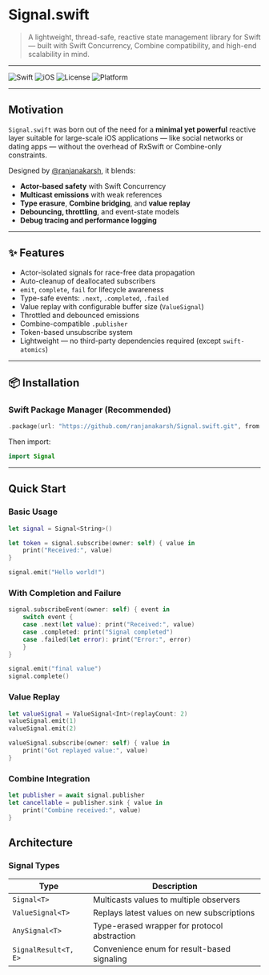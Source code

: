 # Signal.swift

> A lightweight, thread-safe, reactive state management library for Swift — built with Swift Concurrency, Combine compatibility, and high-end scalability in mind.

---

![Swift](https://img.shields.io/badge/Swift-5.9-orange)
![iOS](https://img.shields.io/badge/iOS-13+-blue)
![License](https://img.shields.io/badge/License-MIT-lightgrey)
![Platform](https://img.shields.io/badge/Platform-iOS%20%7C%20macOS%20%7C%20tvOS-lightblue)

---

## Motivation

`Signal.swift` was born out of the need for a **minimal yet powerful** reactive layer suitable for large-scale iOS applications — like social networks or dating apps — without the overhead of RxSwift or Combine-only constraints.

Designed by [@ranjanakarsh](https://github.com/ranjanakarsh), it blends:

- **Actor-based safety** with Swift Concurrency  
- **Multicast emissions** with weak references  
- **Type erasure**, **Combine bridging**, and **value replay**  
- **Debouncing, throttling**, and event-state models  
- **Debug tracing and performance logging**

---

## ✨ Features

- Actor-isolated signals for race-free data propagation  
- Auto-cleanup of deallocated subscribers  
- `emit`, `complete`, `fail` for lifecycle awareness  
- Type-safe events: `.next`, `.completed`, `.failed`  
- Value replay with configurable buffer size (`ValueSignal`)  
- Throttled and debounced emissions  
- Combine-compatible `.publisher`  
- Token-based unsubscribe system  
- Lightweight — no third-party dependencies required (except `swift-atomics`)  

---

## 📦 Installation

### Swift Package Manager (Recommended)

```swift
.package(url: "https://github.com/ranjanakarsh/Signal.swift.git", from: "1.0.0")
```

Then import:
```swift
import Signal
```

---

## Quick Start
### Basic Usage

```swift
let signal = Signal<String>()

let token = signal.subscribe(owner: self) { value in
    print("Received:", value)
}

signal.emit("Hello world!")
```

### With Completion and Failure

```swift
signal.subscribeEvent(owner: self) { event in
    switch event {
    case .next(let value): print("Received:", value)
    case .completed: print("Signal completed")
    case .failed(let error): print("Error:", error)
    }
}

signal.emit("final value")
signal.complete()
```

### Value Replay
```swift
let valueSignal = ValueSignal<Int>(replayCount: 2)
valueSignal.emit(1)
valueSignal.emit(2)

valueSignal.subscribe(owner: self) { value in
    print("Got replayed value:", value)
}
```

### Combine Integration
```swift
let publisher = await signal.publisher
let cancellable = publisher.sink { value in
    print("Combine received:", value)
}
```

## Architecture

### Signal Types

| Type    | Description |
| -------- | ------- |
| `Signal<T>`  | Multicasts values to multiple observers |
| `ValueSignal<T>` | Replays latest values on new subscriptions |
| `AnySignal<T>` | Type-erased wrapper for protocol abstraction |
| `SignalResult<T, E>` | Convenience enum for result-based signaling |
